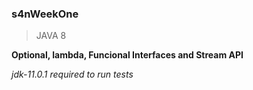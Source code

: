 ### s4nWeekOne

>JAVA 8

**Optional, lambda, Funcional Interfaces and Stream API**

*jdk-11.0.1 required to run tests*
